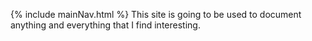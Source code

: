 {% include mainNav.html %}
This site is going to be used to document anything and everything that I find interesting.

